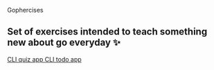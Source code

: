 Gophercises

Set of exercises intended to teach something new about go everyday ✨
---

[CLI quiz app ](https://github.com/ashishra0/gophercises/tree/master/quiz)
[CLI todo app](https://github.com/ashishra0/gophercises/tree/master/task)
